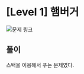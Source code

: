 # [Level 1] 햄버거 

![문제 링크](https://school.programmers.co.kr/learn/courses/30/lessons/133502)

## 풀이 
스택을 이용해서 푸는 문제였다. 
